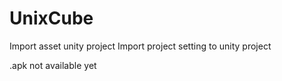 # UnixCube

Import asset unity project
Import project setting to unity project

.apk not available yet

